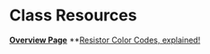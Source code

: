 # Class Resources

**[Overview Page](https://github.com/FAR-Lab/Developing-and-Designing-Interactive-Devices/wiki)**
**[Resistor Color Codes, explained!](https://www.electronics-tutorials.ws/resistor/res_2.html)

<!--1. [Lab #1](https://github.com/FAR-Lab/Developing-and-Designing-Interactive-Devices/wiki/Lab-%231)
1. [Lab #2](https://github.com/FAR-Lab/Developing-and-Designing-Interactive-Devices/wiki/Lab-%232)
1. [Lab #3](https://github.com/FAR-Lab/Developing-and-Designing-Interactive-Devices/wiki/Lab3-Laser-Cutting-and-3d-Printing)
1. [Lab #4](https://github.com/FAR-Lab/Developing-and-Designing-Interactive-Devices/wiki/Lab-%234)
1. [Lab #5](https://github.com/FAR-Lab/Developing-and-Designing-Interactive-Devices/wiki/Lab-%235)
1. [Lab #6](https://github.com/FAR-Lab/Developing-and-Designing-Interactive-Devices/wiki/Lab-%236)-->